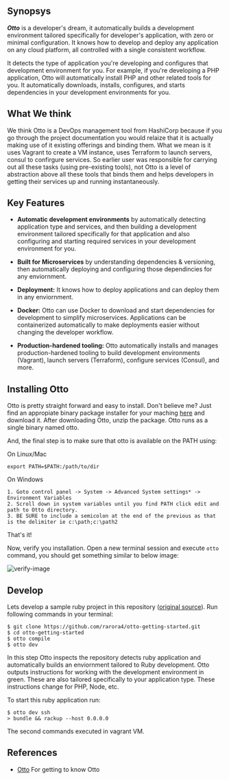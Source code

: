 ## Synopsys

**_Otto_** is a developer's dream, it automatically builds a development environment tailored specifically for developer's application, with zero or minimal configuration. It knows how to develop and deploy any application on any cloud platform, all controlled with a single consistent workflow.

It detects the type of application you're developing and configures that development environment for you. For example, if you're developing a PHP application, Otto will automatically install PHP and other related tools for you. It automatically downloads, installs, configures, and starts dependencies in your development environments for you.

## What We think

We think Otto is a DevOps management tool from HashiCorp because if you go through the project documentation you would relaize that it is actually making use of it existing offerings and binding them. What we mean is it uses Vagrant to create a VM instance, uses Terraform to launch servers, consul to confirgure services. So earlier user was responsible for carrying out all these tasks (using pre-existing tools), not Otto is a level of abstraction above all these tools that binds them and helps developers in getting their services up and running instantaneously.

## Key Features
* **Automatic development environments** by automatically detecting application type and services, and then building a development environment tailored specifically for that application and also configuring and starting required services in your development environment for you.

* **Built for Microservices** by understanding dependencies & versioning, then automatically deploying and configuring those dependincies for any enviornment.

* **Deployment:** It knows how to deploy applications and can deploy them in any enviornment.

* **Docker:** Otto can use Docker to download and start dependencies for development to simplify microservices. Applications can be containerized automatically to make deployments easier without changing the developer workflow.

* **Production-hardened tooling:** Otto automatically installs and manages production-hardened tooling to build development environments (Vagrant), launch servers (Terraform), configure services (Consul), and more.

## Installing Otto
Otto is pretty straight forward and easy to install. Don't believe me? Just find an appropiate binary package installer for your maching [here](https://ottoproject.io/downloads.html) and download it. After downloading Otto, unzip the package. Otto runs as a single binary named otto.

And, the final step is to make sure that otto is available on the PATH using:

On Linux/Mac
```
export PATH=$PATH:/path/to/dir
```

On Windows
```
1. Goto control panel -> System -> Advanced System settings* -> Environment Variables 
2. Scroll down in system variables until you find PATH click edit and path to Otto directory. 
3. BE SURE to include a semicolon at the end of the previous as that is the delimiter ie c:\path;c:\path2
```
That's it!

Now, verify you installation. Open a new terminal session and execute ```otto``` command, you should get something similar to below image:

![verify-image](https://github.com/rarora4/otto-getting-started/tree/master/images/image1.png)

## Develop

Lets develop a sample ruby project in this repository ([original source](https://github.com/hashicorp/otto-getting-started)). Run following commands in your terminal:

```
$ git clone https://github.com/rarora4/otto-getting-started.git
$ cd otto-getting-started
$ otto compile
$ otto dev
```

In this step Otto inspects the repository detects ruby application and automatically builds an enviornment tailored to Ruby development. Otto outputs instructions for working with the development environment in green. These are also tailored specifically to your application type. These instructions change for PHP, Node, etc.

To start this ruby application run: 

```
$ otto dev ssh
> bundle && rackup --host 0.0.0.0 
```

The second commands executed in vagrant VM.

## References

 * [Otto](https://ottoproject.io/docs/index.html) For getting to know Otto


